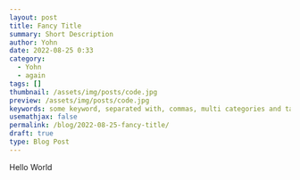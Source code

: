 ```yaml
---
layout: post
title: Fancy Title
summary: Short Description
author: Yohn
date: 2022-08-25 0:33
category:
  - Yohn
  - again
tags: []
thumbnail: /assets/img/posts/code.jpg
preview: /assets/img/posts/code.jpg
keywords: some keyword, separated with, commas, multi categories and tags
usemathjax: false
permalink: /blog/2022-08-25-fancy-title/
draft: true
type: Blog Post
---
```


Hello World


